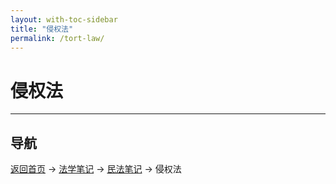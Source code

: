 ```yaml
---
layout: with-toc-sidebar
title: "侵权法"
permalink: /tort-law/
---
```

# 侵权法

---

## 导航
[返回首页](/) → [法学笔记](/legal-notes/) → [民法笔记](/civil-law/) → 侵权法
